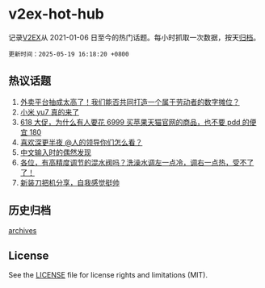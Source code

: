 # v2ex-hot-hub

 记录[V2EX](https://www.v2ex.com/)从 2021-01-06 日至今的热门话题。每小时抓取一次数据，按天[归档](archives)。

`更新时间：2025-05-19 16:18:20 +0800`

## 热议话题

1. [外卖平台抽成太高了！我们能否共同打造一个属于劳动者的数字摊位？](https://www.v2ex.com/t/1132723)
1. [小米 yu7 真的来了](https://www.v2ex.com/t/1132689)
1. [618 大促，为什么有人要花 6999 买苹果天猫官网的商品，也不要 pdd 的便宜 180](https://www.v2ex.com/t/1132608)
1. [喜欢深更半夜 @人的领导你们怎么看？](https://www.v2ex.com/t/1132635)
1. [中文输入时的偶然发现](https://www.v2ex.com/t/1132591)
1. [各位，有高精度调节的混水阀吗？洗澡水调左一点冷，调右一点热，受不了了！](https://www.v2ex.com/t/1132566)
1. [新装刀把机分享，自我感觉挺帅](https://www.v2ex.com/t/1132662)

## 历史归档

[archives](archives)

## License

See the [LICENSE](LICENSE) file for license rights and limitations (MIT).
